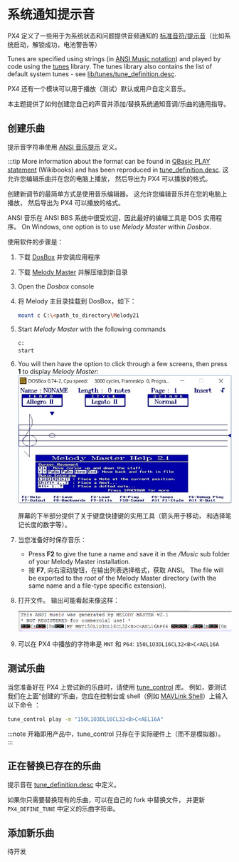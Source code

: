 # 系统通知提示音

PX4 定义了一些用于为系统状态和问题提供音频通知的 [标准音符/提示音](../getting_started/tunes.md)（比如系统启动，解锁成功，电池警告等）

Tunes are specified using strings (in [ANSI Music notation](http://artscene.textfiles.com/ansimusic/information/ansimtech.txt)) and played by code using the [tunes](https://github.com/PX4/PX4-Autopilot/tree/main/src/lib/tunes) library. The tunes library also contains the list of default system tunes - see [lib/tunes/tune_definition.desc](https://github.com/PX4/PX4-Autopilot/blob/main/src/lib/tunes/tune_definition.desc).

PX4 还有一个模块可以用于播放（测试）默认或用户自定义音乐。

本主题提供了如何创建您自己的声音并添加/替换系统通知音调/乐曲的通用指导。

## 创建乐曲

提示音字符串使用 [ANSI 音乐提示](http://artscene.textfiles.com/ansimusic/information/ansimtech.txt) 定义。

:::tip
More information about the format can be found in [QBasic PLAY statement](https://en.wikibooks.org/wiki/QBasic/Appendix#PLAY) (Wikibooks) and has been reproduced in [tune_definition.desc](https://github.com/PX4/PX4-Autopilot/blob/main/src/lib/tunes/tune_definition.desc). 这允许您编辑乐曲并在您的电脑上播放， 然后导出为 PX4 可以播放的格式。

创建新调节的最简单方式是使用音乐编辑器。 这允许您编辑音乐并在您的电脑上播放， 然后导出为 PX4 可以播放的格式。

ANSI 音乐在 ANSI BBS 系统中很受欢迎，因此最好的编辑工具是 DOS 实用程序。 On Windows, one option is to use _Melody Master_ within _Dosbox_.

使用软件的步骤是：

1. 下载 [DosBox](http://www.dosbox.com/) 并安装应用程序
1. 下载 [Melody Master](ftp://archives.thebbs.org/ansi_utilities/melody21.zip) 并解压缩到新目录
1. Open the _Dosbox_ console
1. 将 Melody 主目录挂载到 DosBox，如下：

   ```sh
   mount c C:\<path_to_directory\Melody21
   ```

1. Start _Melody Master_ with the following commands

   ```sh
   c:
   start
   ```

1. You will then have the option to click through a few screens, then press **1** to display _Melody Master_: ![Melody Master 2.1](../../assets/tunes/tunes_melody_master_2_1.jpg)

   屏幕的下半部分提供了关于键盘快捷键的实用工具（箭头用于移动， 和选择笔记长度的数字等）。

1. 当您准备好时保存音乐：
   - Press **F2** to give the tune a name and save it in the _/Music_ sub folder of your Melody Master installation.
   - 按 **F7**, 向右滚动旋钮，在输出列表选择格式，获取 ANSI。 The file will be exported to the _root_ of the Melody Master directory (with the same name and a file-type specific extension).
1. 打开文件。 输出可能看起来像这样：

   ![来自文件的 ANSI 输出](../../assets/tunes/tune_musicmaker_ansi_output.png)

1. 可以在 PX4 中播放的字符串是  `MNT` 和 `P64`: `150L1O3DL16CL32<B>C<AEL16A`

## 测试乐曲

当您准备好在 PX4 上尝试新的乐曲时，请使用 [tune_control](../modules/modules_system.md#tunecontrol) 库。 例如，要测试我们在上面“创建的”乐曲，您应在控制台或 shell（例如 [MAVLink Shell](../debug/mavlink_shell.md)）上输入以下命令 ：

```sh
tune_control play -m "150L1O3DL16CL32<B>C<AEL16A"
```

:::note
开箱即用产品中，tune_control 只存在于实际硬件上（而不是模拟器）。
:::

## 正在替换已存在的乐曲

提示音在 [tune_definition.desc](https://github.com/PX4/PX4-Autopilot/blob/main/src/lib/tunes/tune_definition.desc) 中定义。

如果你只需要替换现有的乐曲，可以在自己的 fork 中替换文件， 并更新 `PX4_DEFINE_TUNE` 中定义的乐曲字符串。

## 添加新乐曲

待开发


<!--

1. Assumption is that you need to define a new `PX4_DEFINE_TUNE` with its own number in the file.
2. Need to look at how tunes are played. Problem for another day.

-->
